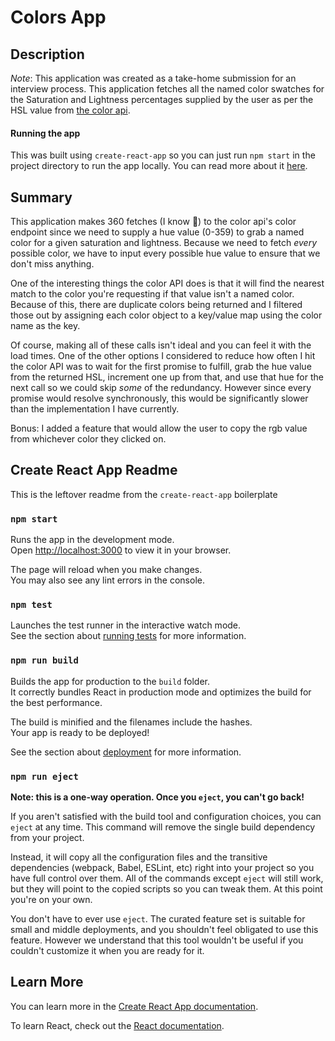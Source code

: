 # Colors App
## Description
*Note*: This application was created as a take-home submission for an interview process.
This application fetches all the named color swatches for the Saturation and Lightness percentages supplied by the user as per the HSL value from [the color api](https://www.thecolorapi.com).

#### Running the app
This was built using `create-react-app` so you can just run `npm start` in the project directory to run the app locally. You can read more about it [here](#create-react-app-readme).

## Summary
This application makes 360 fetches (I know 😬) to the color api's color endpoint since we need to supply a hue value (0-359) to grab a named color for a given saturation and lightness. Because we need to fetch _every_ possible color, we have to input every possible hue value to ensure that we don't miss anything.

One of the interesting things the color API does is that it will find the nearest match to the color you're requesting if that value isn't a named color. Because of this, there are duplicate colors being returned and I filtered those out by assigning each color object to a key/value map using the color name as the key.

Of course, making all of these calls isn't ideal and you can feel it with the load times. One of the other options I considered to reduce how often I hit the color API was to wait for the first promise to fulfill, grab the hue value from the returned HSL, increment one up from that, and use that hue for the next call so we could skip _some_ of the redundancy. However since every promise would resolve synchronously, this would be significantly slower than the implementation I have currently.

Bonus: I added a feature that would allow the user to copy the rgb value from whichever color they clicked on.

## Create React App Readme
This is the leftover readme from the `create-react-app` boilerplate

### `npm start`

Runs the app in the development mode.\
Open [http://localhost:3000](http://localhost:3000) to view it in your browser.

The page will reload when you make changes.\
You may also see any lint errors in the console.

### `npm test`

Launches the test runner in the interactive watch mode.\
See the section about [running tests](https://facebook.github.io/create-react-app/docs/running-tests) for more information.

### `npm run build`

Builds the app for production to the `build` folder.\
It correctly bundles React in production mode and optimizes the build for the best performance.

The build is minified and the filenames include the hashes.\
Your app is ready to be deployed!

See the section about [deployment](https://facebook.github.io/create-react-app/docs/deployment) for more information.

### `npm run eject`

**Note: this is a one-way operation. Once you `eject`, you can't go back!**

If you aren't satisfied with the build tool and configuration choices, you can `eject` at any time. This command will remove the single build dependency from your project.

Instead, it will copy all the configuration files and the transitive dependencies (webpack, Babel, ESLint, etc) right into your project so you have full control over them. All of the commands except `eject` will still work, but they will point to the copied scripts so you can tweak them. At this point you're on your own.

You don't have to ever use `eject`. The curated feature set is suitable for small and middle deployments, and you shouldn't feel obligated to use this feature. However we understand that this tool wouldn't be useful if you couldn't customize it when you are ready for it.

## Learn More

You can learn more in the [Create React App documentation](https://facebook.github.io/create-react-app/docs/getting-started).

To learn React, check out the [React documentation](https://reactjs.org/).
